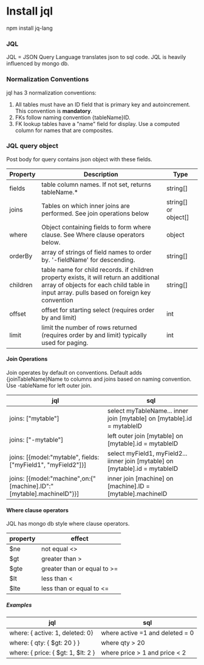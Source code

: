 # Install jql

npm install jq-lang

### JQL
JQL = JSON Query Language translates json to sql code. JQL is heavily influenced by mongo db.  

### Normalization Conventions
jql has 3 normalization conventions:  
1. All tables must have an ID field that is primary key and autoincrement. This convention is **mandatory**.    
2. FKs follow naming convention {tableName}ID.  
3. FK lookup tables have a "name" field for display. Use a computed column for names that are composites.   

### JQL query object
Post body for query contains json object with these fields. 

Property | Description |Type |
---|--- |---|
fields| table column names. If not set, returns tableName.* | string[]
joins| Tables on which inner joins are performed. See join operations below  | string[] or object[]
where| Object containing fields to form where clause. See Where clause operators below. | object
orderBy| array of strings of field names to order by. '-fieldName' for descending.| string[]
children | table name for child records. if children property exists, it will return an additional array of objects for each child table in input array.  pulls based on foreign key convention | string[]
offset | offset for starting select (requires order by and limit) | int 
limit | limit the number of rows returned (requires order by and limit) typically used for paging. | int

#### Join Operations
Join operates by default on conventions. Default adds {joinTableName}Name to columns and joins based on naming convention. Use -tableName for left outer join.  

jql | sql |
---|---|
joins: ["mytable"] | select myTableName... inner join  [mytable] on [mytable].id = mytableID
joins: ["-mytable"] | left outer join  [mytable] on [mytable].id = mytableID
joins: [{model:"mytable", fields:["myField1", "myField2"]}] | select myField1, myField2... iinner join  [mytable] on [mytable].id = mytableID
joins: [{model:"machine",on:{"[machine].ID":"[mytable].machineID"}}] | inner join  [machine] on  [machine].ID = [mytable].machineID

#### Where clause operators
JQL has mongo db style where clause operators.

property | effect |   
---|---|
$ne | not equal <>
$gt | greater than >
$gte | greater than or equal to >=
$lt | less than <
$lte | less than or equal to  <=

##### Examples
jql | sql |
---|---|
where: { active: 1, deleted: 0} | where active =1 and deleted = 0
where: { qty: { $gt: 20 } } | where qty > 20
where: { price: { $gt: 1, $lt: 2 } | where price > 1 and price < 2
